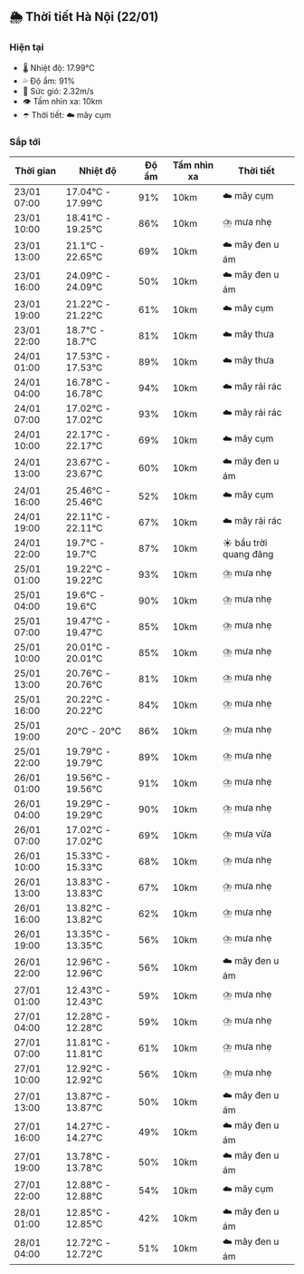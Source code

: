 ## 🌦️ Thời tiết Hà Nội (22/01)

### Hiện tại

- 🌡️ Nhiệt độ: 17.99℃
- 💦 Độ ẩm: 91%
- 💨 Sức gió: 2.32m/s
- 👁️ Tầm nhìn xa: 10km
- ☂️ Thời tiết: ☁️ mây cụm

### Sắp tới

| Thời gian | Nhiệt độ | Độ ẩm | Tầm nhìn xa | Thời tiết |
| --- | --- | --- | --- | --- |
| 23/01 07:00 | 17.04℃ - 17.99℃ | 91% | 10km | ☁️ mây cụm |
| 23/01 10:00 | 18.41℃ - 19.25℃ | 86% | 10km | ⛈️ mưa nhẹ |
| 23/01 13:00 | 21.1℃ - 22.65℃ | 69% | 10km | ☁️ mây đen u ám |
| 23/01 16:00 | 24.09℃ - 24.09℃ | 50% | 10km | ☁️ mây đen u ám |
| 23/01 19:00 | 21.22℃ - 21.22℃ | 61% | 10km | ☁️ mây cụm |
| 23/01 22:00 | 18.7℃ - 18.7℃ | 81% | 10km | ☁️ mây thưa |
| 24/01 01:00 | 17.53℃ - 17.53℃ | 89% | 10km | ☁️ mây thưa |
| 24/01 04:00 | 16.78℃ - 16.78℃ | 94% | 10km | ☁️ mây rải rác |
| 24/01 07:00 | 17.02℃ - 17.02℃ | 93% | 10km | ☁️ mây rải rác |
| 24/01 10:00 | 22.17℃ - 22.17℃ | 69% | 10km | ☁️ mây cụm |
| 24/01 13:00 | 23.67℃ - 23.67℃ | 60% | 10km | ☁️ mây đen u ám |
| 24/01 16:00 | 25.46℃ - 25.46℃ | 52% | 10km | ☁️ mây cụm |
| 24/01 19:00 | 22.11℃ - 22.11℃ | 67% | 10km | ☁️ mây rải rác |
| 24/01 22:00 | 19.7℃ - 19.7℃ | 87% | 10km | ☀️ bầu trời quang đãng |
| 25/01 01:00 | 19.22℃ - 19.22℃ | 93% | 10km | ⛈️ mưa nhẹ |
| 25/01 04:00 | 19.6℃ - 19.6℃ | 90% | 10km | ⛈️ mưa nhẹ |
| 25/01 07:00 | 19.47℃ - 19.47℃ | 85% | 10km | ⛈️ mưa nhẹ |
| 25/01 10:00 | 20.01℃ - 20.01℃ | 85% | 10km | ⛈️ mưa nhẹ |
| 25/01 13:00 | 20.76℃ - 20.76℃ | 81% | 10km | ⛈️ mưa nhẹ |
| 25/01 16:00 | 20.22℃ - 20.22℃ | 84% | 10km | ⛈️ mưa nhẹ |
| 25/01 19:00 | 20℃ - 20℃ | 86% | 10km | ⛈️ mưa nhẹ |
| 25/01 22:00 | 19.79℃ - 19.79℃ | 89% | 10km | ⛈️ mưa nhẹ |
| 26/01 01:00 | 19.56℃ - 19.56℃ | 91% | 10km | ⛈️ mưa nhẹ |
| 26/01 04:00 | 19.29℃ - 19.29℃ | 90% | 10km | ⛈️ mưa nhẹ |
| 26/01 07:00 | 17.02℃ - 17.02℃ | 69% | 10km | ⛈️ mưa vừa |
| 26/01 10:00 | 15.33℃ - 15.33℃ | 68% | 10km | ⛈️ mưa nhẹ |
| 26/01 13:00 | 13.83℃ - 13.83℃ | 67% | 10km | ⛈️ mưa nhẹ |
| 26/01 16:00 | 13.82℃ - 13.82℃ | 62% | 10km | ⛈️ mưa nhẹ |
| 26/01 19:00 | 13.35℃ - 13.35℃ | 56% | 10km | ⛈️ mưa nhẹ |
| 26/01 22:00 | 12.96℃ - 12.96℃ | 56% | 10km | ☁️ mây đen u ám |
| 27/01 01:00 | 12.43℃ - 12.43℃ | 59% | 10km | ⛈️ mưa nhẹ |
| 27/01 04:00 | 12.28℃ - 12.28℃ | 59% | 10km | ⛈️ mưa nhẹ |
| 27/01 07:00 | 11.81℃ - 11.81℃ | 61% | 10km | ⛈️ mưa nhẹ |
| 27/01 10:00 | 12.92℃ - 12.92℃ | 56% | 10km | ⛈️ mưa nhẹ |
| 27/01 13:00 | 13.87℃ - 13.87℃ | 50% | 10km | ☁️ mây đen u ám |
| 27/01 16:00 | 14.27℃ - 14.27℃ | 49% | 10km | ☁️ mây đen u ám |
| 27/01 19:00 | 13.78℃ - 13.78℃ | 50% | 10km | ☁️ mây đen u ám |
| 27/01 22:00 | 12.88℃ - 12.88℃ | 54% | 10km | ☁️ mây cụm |
| 28/01 01:00 | 12.85℃ - 12.85℃ | 42% | 10km | ☁️ mây đen u ám |
| 28/01 04:00 | 12.72℃ - 12.72℃ | 51% | 10km | ☁️ mây đen u ám |
